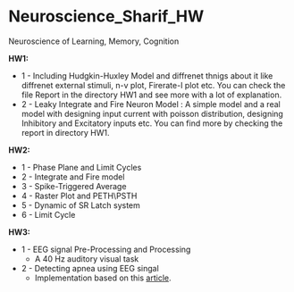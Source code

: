 # Neuroscience_Sharif_HW
Neuroscience of Learning, Memory, Cognition

**HW1:** 
* 1 - Including Hudgkin-Huxley Model and diffrenet thnigs about it like diffrenet external stimuli, n-v plot, Firerate-I plot etc. You can check the file Report in the directory 
    HW1 and see more with a lot of explanation.
* 2 - Leaky Integrate and Fire Neuron Model : 
    A simple model and a real model with designing input current with poisson distribution, designing Inhibitory and Excitatory inputs etc. You can find more by checking the           report in directory HW1.

**HW2:**
* 1 - Phase Plane and Limit Cycles
* 2 - Integrate and Fire model
* 3 - Spike-Triggered Average
* 4 - Raster Plot and PETH\PSTH
* 5 - Dynamic of SR Latch system
* 6 - Limit Cycle

**HW3:**
* 1 - EEG signal Pre-Processing and Processing
    - A 40 Hz auditory visual task
* 2 - Detecting apnea using EEG singal
    - Implementation based on this [article](https://www.ncbi.nlm.nih.gov/pmc/articles/PMC6595536/#C13).
